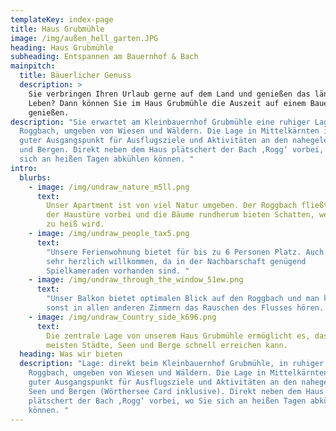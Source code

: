 ```yaml
---
templateKey: index-page
title: Haus Grubmühle
image: /img/außen_hell_garten.JPG
heading: Haus Grubmühle
subheading: Entspannen am Bauernhof & Bach
mainpitch:
  title: Bäuerlicher Genuss
  description: >
    Sie verbringen Ihren Urlaub gerne auf dem Land und genießen das ländliche
    Leben? Dann können Sie im Haus Grubmühle die Auszeit auf einem Bauernhof
    genießen.
description: "Sie erwartet am Kleinbauernhof Grubmühle eine ruhiger Lage am
  Roggbach, umgeben von Wiesen und Wäldern. Die Lage in Mittelkärnten ist ein
  guter Ausgangspunkt für Ausflugsziele und Aktivitäten an den nahegelegen Seen
  und Bergen. Direkt neben dem Haus plätschert der Bach ‚Rogg‘ vorbei, wo Sie
  sich an heißen Tagen abkühlen können. "
intro:
  blurbs:
    - image: /img/undraw_nature_m5ll.png
      text:
        Unser Apartment ist von viel Natur umgeben. Der Roggbach fließt direkt vor
        der Haustüre vorbei und die Bäume rundherum bieten Schatten, wenn es mal
        zu heiß wird.
    - image: /img/undraw_people_tax5.png
      text:
        "Unsere Ferienwohnung bietet für bis zu 6 Personen Platz. Auch Kinder sind
        sehr herzlich willkommen, da in der Nachbarschaft genügend
        Spielkameraden vorhanden sind. "
    - image: /img/undraw_through_the_window_51ew.png
      text:
        "Unser Balkon bietet optimalen Blick auf den Roggbach und man kann auch
        sonst in allen anderen Zimmern das Rauschen des Flusses hören. "
    - image: /img/undraw_Country_side_k696.png
      text:
        Die zentrale Lage von unserem Haus Grubmühle ermöglicht es, dass man die
        meisten Städte, Seen und Berge schnell erreichen kann.
  heading: Was wir bieten
  description: "Lage: direkt beim Kleinbauernhof Grubmühle, in ruhiger Lage am
    Roggbach, umgeben von Wiesen und Wäldern. Die Lage in Mittelkärnten ist ein
    guter Ausgangspunkt für Ausflugsziele und Aktivitäten an den nahegelegen
    Seen und Bergen (Wörthersee Card inklusive). Direkt neben dem Haus
    plätschert der Bach ‚Rogg‘ vorbei, wo Sie sich an heißen Tagen abkühlen
    können. "
---
```

